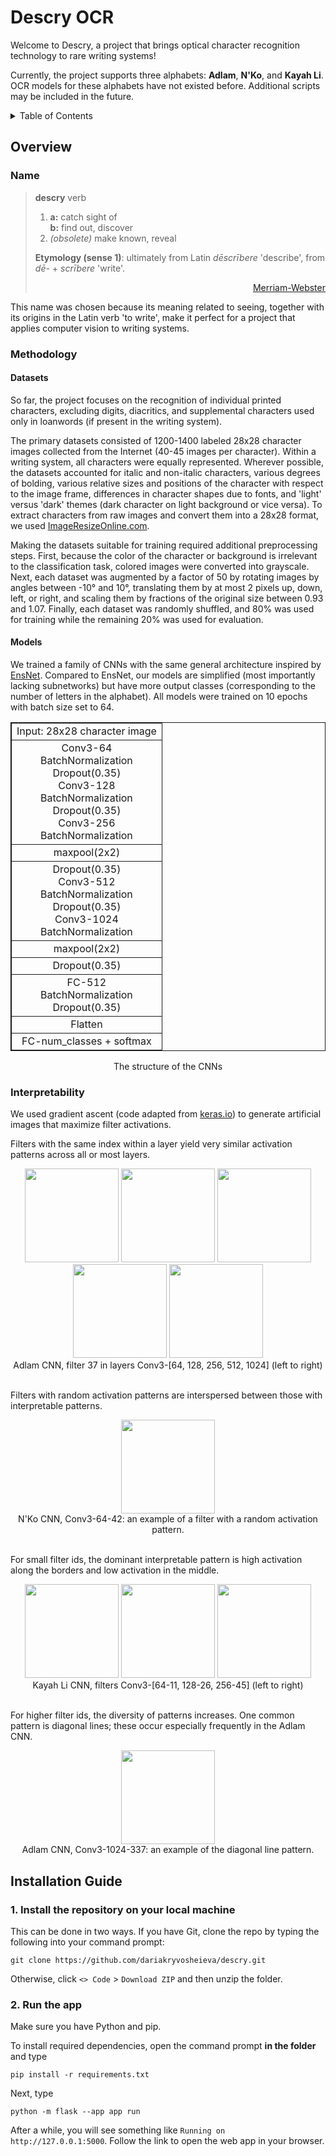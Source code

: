 # Descry OCR

Welcome to Descry, a project that brings optical character recognition technology to rare writing systems!

Currently, the project supports three alphabets: **Adlam**, **N'Ko**, and **Kayah Li**. OCR models for these alphabets have not existed before. Additional scripts may be included in the future.

<!-- TABLE OF CONTENTS -->
<details>
  <summary>Table of Contents</summary>
  <ol>
    <li>
      <a href="#overview">Overview</a>
      <ul>
        <li><a href="#name">Name</a></li>
        <li><a href="#methodology">Methodology</a></li>
        <ul>
            <li><a href="#datasets">Datasets</a></li>
            <li><a href="models">Models</a></li>
        </ul>
        <li><a href="#interpretability">Interpretability</a></li>
      </ul>
    </li>
    <li>
      <a href="#installation-guide">Installation Guide</a>
    </li>
  </ol>
</details>

<!-- OVERVIEW -->
## Overview

### Name

> **descry** verb
>
> 1. **a:** catch sight of <br>
>    **b:** find out, discover
> 2. *(obsolete)* make known, reveal
>
> **Etymology (sense 1)**: ultimately from Latin *dēscrībere* 'describe', from *dē-* + *scrībere* 'write'.
> <div align="right"> <a href="https://www.merriam-webster.com/dictionary/descry">Merriam-Webster</a> </div>

This name was chosen because its meaning related to seeing, together with its origins in the Latin verb 'to write', make it perfect for a project that applies computer vision to writing systems.

### Methodology

#### Datasets

So far, the project focuses on the recognition of individual printed characters, excluding digits, diacritics, and supplemental characters used only in loanwords (if present in the writing system).

The primary datasets consisted of 1200-1400 labeled 28x28 character images collected from the Internet (40-45 images per character). Within a writing system, all characters were equally represented. Wherever possible, the datasets accounted for italic and non-italic characters, various degrees of bolding, various relative sizes and positions of the character with respect to the image frame, differences in character shapes due to fonts, and 'light' versus 'dark' themes (dark character on light background or vice versa). To extract characters from raw images and convert them into a 28x28 format, we used <a href="https://www.imageresizeonline.com/convert-image-to-28x28-pixels.php">ImageResizeOnline.com</a>.

Making the datasets suitable for training required additional preprocessing steps. First, because the color of the character or background is irrelevant to the classification task, colored images were converted into grayscale. Next, each dataset was augmented by a factor of 50 by rotating images by angles between -10° and 10°, translating them by at most 2 pixels up, down, left, or right, and scaling them by fractions of the original size between 0.93 and 1.07. Finally, each dataset was randomly shuffled, and 80% was used for training while the remaining 20% was used for evaluation.

#### Models

We trained a family of CNNs with the same general architecture inspired by <a href="https://www.jstage.jst.go.jp/article/transinf/E106.D/7/E106.D_2022EDL8098/_pdf/-char/en">EnsNet</a>. Compared to EnsNet, our models are simplified (most importantly lacking subnetworks) but have more output classes (corresponding to the number of letters in the alphabet). All models were trained on 10 epochs with batch size set to 64.

<div align="center">

<table style="border: 1px solid; text-align: center;" rules="all">
	<tr>
		<td><div align="center">Input: 28x28 character image</div></td>
	</tr>
	<tr>
		<td><div align="center">Conv3-64 <br> BatchNormalization <br> Dropout(0.35) <br> Conv3-128 <br> BatchNormalization <br> Dropout(0.35) <br> Conv3-256 <br> BatchNormalization</div></td>
	</tr>
	<tr>
		<td><div align="center">maxpool(2x2)</div></td>
	</tr>
	<tr>
		<td><div align="center">Dropout(0.35) <br> Conv3-512 <br> BatchNormalization <br> Dropout(0.35) <br> Conv3-1024 <br> BatchNormalization</div></td>
	</tr>
	<tr>
		<td><div align="center">maxpool(2x2)</div></td>
	</tr>
	<tr>
		<td><div align="center">Dropout(0.35)</div></td>
	</tr>
	<tr>
		<td><div align="center">FC-512 <br> BatchNormalization <br> Dropout(0.35)</div></td>
	</tr>
	<tr>
		<td><div align="center">Flatten</div></td>
	</tr>
	<tr>
		<td><div align="center">FC-num_classes + softmax</div></td>
	</tr>
</table>

The structure of the CNNs

</div>

### Interpretability

We used gradient ascent (code adapted from <a href="https://keras.io/examples/vision/visualizing_what_convnets_learn/">keras.io</a>) to generate artificial images that maximize filter activations.

Filters with the same index within a layer yield very similar activation patterns across all or most layers.

<div align="center">
  	<img src="../assets/64-37.png" width="150" />
  	<img src="../assets/128-37.png" width="150" /> 
  	<img src="../assets/256-37.png" width="150" />
	<img src="../assets/512-37.png" width="150" />
	<img src="../assets/1024-37.png" width="150" />
</div>
<div align="center">
	Adlam CNN, filter 37 in layers Conv3-[64, 128, 256, 512, 1024] (left to right)
</div>

<br>

Filters with random activation patterns are interspersed between those with interpretable patterns.

<div align="center">
  	<img src="../assets/nko-64-42.png" width="150" />
</div>
<div align="center">
	N'Ko CNN, Conv3-64-42: an example of a filter with a random activation pattern.
</div>

<br>

For small filter ids, the dominant interpretable pattern is high activation along the borders and low activation in the middle.

<div align="center">
  	<img src="../assets/kayahli-64-11.png" width="150" />
	<img src="../assets/kayahli-128-26.png" width="150" />
	<img src="../assets/kayahli-256-45.png" width="150" />
</div>
<div align="center">
	Kayah Li CNN, filters Conv3-[64-11, 128-26, 256-45] (left to right)
</div>

<br>

For higher filter ids, the diversity of patterns increases. One common pattern is diagonal lines; these occur especially frequently in the Adlam CNN.

<div align="center">
  	<img src="../assets/1024-337.png" width="150" />
</div>
<div align="center">
	Adlam CNN, Conv3-1024-337: an example of the diagonal line pattern.
</div>

## Installation Guide

### 1. Install the repository on your local machine

This can be done in two ways. If you have Git, clone the repo by typing the following into your command prompt:
```shell
git clone https://github.com/dariakryvosheieva/descry.git
```
Otherwise, click `<> Code` > `Download ZIP` and then unzip the folder.

### 2. Run the app

Make sure you have Python and pip.

To install required dependencies, open the command prompt **in the folder** and type
```shell
pip install -r requirements.txt
```
Next, type
```shell
python -m flask --app app run
```
After a while, you will see something like `Running on http://127.0.0.1:5000`. Follow the link to open the web app in your browser.
